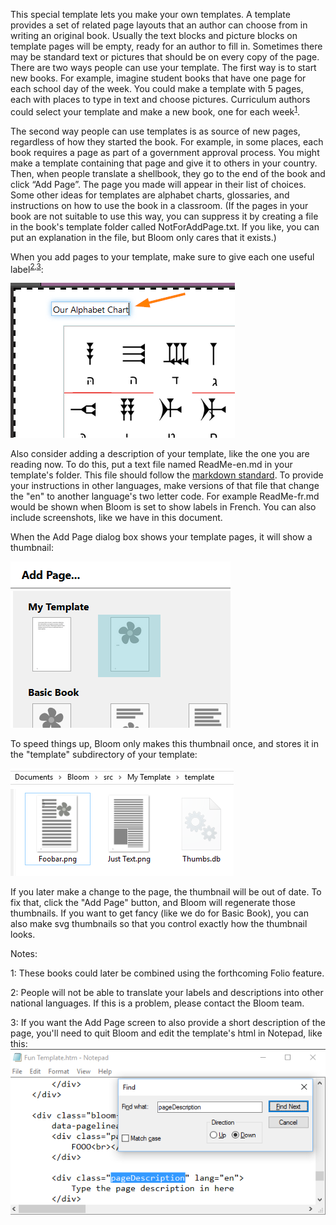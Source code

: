 This special template lets you make your own templates. A template provides a set of related page layouts that an author can choose from in writing an original book. Usually the text blocks and picture blocks on template pages will be empty, ready for an author to fill in. Sometimes there may be standard text or pictures that should be on every copy of the page.
There are two ways people can use your template. The first way is to start new books. For example, imagine student books that have one page for each school day of the week. You could make a template with 5 pages, each with places to type in text and choose pictures. Curriculum authors could select your template and make a new book, one for each week<sup>[1](#note1)</sup>.

The second way people can use templates is as source of new pages, regardless of how they started the book. For example, in some places, each book requires a page as part of a government approval process. You might make a template containing that page and give it to others in your country. Then, when people translate a shellbook, they go to the end of the book and click “Add Page”. The page you made will appear in their list of choices. Some other ideas for templates are alphabet charts, glossaries, and instructions on how to use the book in a classroom. (If the pages in your book are not suitable to use this way, you can suppress it by creating a file in the book's template folder called NotForAddPage.txt. If you like, you can put an explanation in the file, but Bloom only cares that it exists.)

When you add pages to your template, make sure to give each one useful label<sup>[2](#note2),[3](@note3)</sup>:

![custom label](customLabel.png)

 Also consider adding a description of your template, like the one you are reading now. To do this, put a text file named ReadMe-en.md in your template's folder. This file should follow the <a href="http://spec.commonmark.org/dingus/">markdown standard</a>. To provide your instructions in other languages, make versions of that file that change the "en" to another language's two letter code. For example ReadMe-fr.md would be shown when Bloom is set to show labels in French. You can also include screenshots, like we have in this document.

When the Add Page dialog box shows your template pages, it will show a thumbnail:

![thumbnailInAddPage](thumbnailInAddPage.png)

To speed things up, Bloom only makes this thumbnail once, and stores it in the "template" subdirectory of your template:

![pageThumbnailFiles](pageThumbnailFiles.png)

 If you later make a change to the page, the thumbnail will be out of date. To fix that, click the "Add Page" button, and Bloom will regenerate those thumbnails. If you want to get fancy (like we do for Basic Book), you can also make svg thumbnails so that you control exactly how the thumbnail looks.

Notes:

<a name="note1">1</a>: These books could later be combined using the forthcoming Folio feature.

<a name="note2">2</a>: People will not be able to translate your labels and descriptions into other national languages. If this is a problem, please contact the Bloom team.

<a name="note3">3</a>: If you want the Add Page screen to also provide a short description of the page, you'll need to quit Bloom and edit the template's html in Notepad, like this: ![page description](pageDescription.png)
